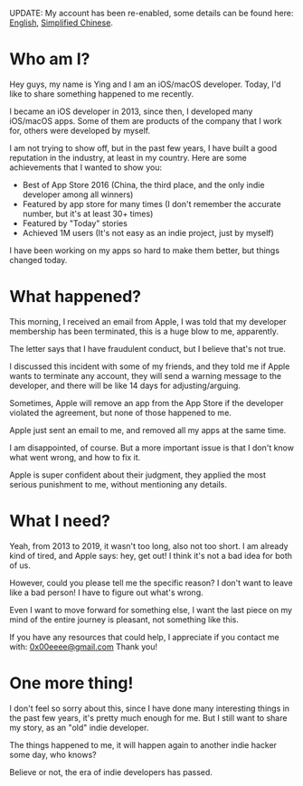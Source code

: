 UPDATE: My account has been re-enabled, some details can be found here: [English](https://github.com/cyanzhong/apple-terminated-my-dev-account/blob/master/LOOK_BACK_EN.md), [Simplified Chinese](https://github.com/cyanzhong/apple-terminated-my-dev-account/blob/master/LOOK_BACK_CN.md).

# Who am I?

Hey guys, my name is Ying and I am an iOS/macOS developer. Today, I'd like to share something happened to me recently.

I became an iOS developer in 2013, since then, I developed many iOS/macOS apps. Some of them are products of the company that I work for, others were developed by myself.

I am not trying to show off, but in the past few years, I have built a good reputation in the industry, at least in my country. Here are some achievements that I wanted to show you:

- Best of App Store 2016 (China, the third place, and the only indie developer among all winners)
- Featured by app store for many times (I don't remember the accurate number, but it's at least 30+ times)
- Featured by "Today" stories
- Achieved 1M users (It's not easy as an indie project, just by myself)

I have been working on my apps so hard to make them better, but things changed today.

# What happened?

This morning, I received an email from Apple, I was told that my developer membership has been terminated, this is a huge blow to me, apparently.

The letter says that I have fraudulent conduct, but I believe that's not true.

I discussed this incident with some of my friends, and they told me if Apple wants to terminate any account, they will send a warning message to the developer, and there will be like 14 days for adjusting/arguing.

Sometimes, Apple will remove an app from the App Store if the developer violated the agreement, but none of those happened to me.

Apple just sent an email to me, and removed all my apps at the same time.

I am disappointed, of course. But a more important issue is that I don't know what went wrong, and how to fix it.

Apple is super confident about their judgment, they applied the most serious punishment to me, without mentioning any details.

# What I need?

Yeah, from 2013 to 2019, it wasn't too long, also not too short. I am already kind of tired, and Apple says: hey, get out! I think it's not a bad idea for both of us.

However, could you please tell me the specific reason? I don't want to leave like a bad person! I have to figure out what's wrong.

Even I want to move forward for something else, I want the last piece on my mind of the entire journey is pleasant, not something like this.

If you have any resources that could help, I appreciate if you contact me with: 0x00eeee@gmail.com Thank you!

# One more thing!

I don't feel so sorry about this, since I have done many interesting things in the past few years, it's pretty much enough for me. But I still want to share my story, as an "old" indie developer.

The things happened to me, it will happen again to another indie hacker some day, who knows?

Believe or not, the era of indie developers has passed.
